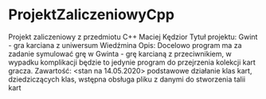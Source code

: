 # ProjektZaliczeniowyCpp
Projekt zaliczeniowy z przedmiotu C++ Maciej Kędzior
Tytuł projektu: Gwint - gra karciana z uniwersum Wiedźmina
Opis: Docelowo program ma za zadanie symulować grę w Gwinta - grę karcianą z przeciwnikiem, w wypadku komplikacji będzie to jedynie program do przejrzenia kolekcji kart gracza.
Zawartość: <stan na 14.05.2020> podstawowe działanie klas kart, dziedziczących klas, wstępna obsługa pliku z danymi do stworzenia talii kart
